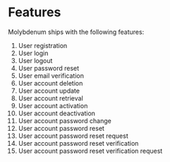 # Features

Molybdenum ships with the following features:

1. User registration
2. User login
3. User logout
4. User password reset
5. User email verification
6. User account deletion
7. User account update
8. User account retrieval
9. User account activation
10. User account deactivation
11. User account password change
12. User account password reset
13. User account password reset request
14. User account password reset verification
15. User account password reset verification request
